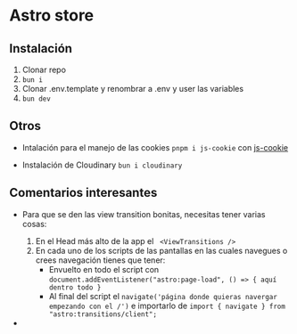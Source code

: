 # Astro store

## Instalación
1. Clonar repo
2. `bun i`
3. Clonar .env.template y renombrar a .env y user las variables
4. `bun dev`

## Otros
- Intalación para el manejo de las cookies `pnpm i js-cookie` con [js-cookie](https://www.npmjs.com/package/js-cookie)

- Instalación de Cloudinary `bun i cloudinary`

## Comentarios interesantes

- Para que se den las view transition bonitas, necesitas tener varias cosas:
  1. En el Head más alto de la app el ` <ViewTransitions />`
  2. En cada uno de los scripts de las pantallas en las cuales navegues o crees navegación tienes que tener:
      - Envuelto en todo el script con `document.addEventListener("astro:page-load", () => { aquí dentro todo }`
      - Al final del script el `navigate('página donde quieras navergar empezando con el /')` e importarlo de `import { navigate } from "astro:transitions/client";`

- 